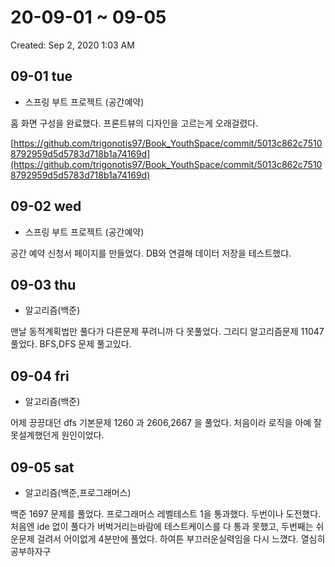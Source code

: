 # 20-09-01 ~ 09-05

Created: Sep 2, 2020 1:03 AM

## 09-01 tue

- 스프링 부트 프로젝트 (공간예약)

홈 화면 구성을 완료했다. 프론트뷰의 디자인을 고르는게 오래걸렸다.

[https://github.com/trigonotis97/Book_YouthSpace/commit/5013c862c75108792959d5d5783d718b1a74169d](https://github.com/trigonotis97/Book_YouthSpace/commit/5013c862c75108792959d5d5783d718b1a74169d)


## 09-02 wed

- 스프링 부트 프로젝트 (공간예약)

공간 예약 신청서 페이지를 만들었다. DB와 연결해 데이터 저장을 테스트했댜.

## 09-03 thu

- 알고리즘(백준)

맨날 동적계획법만 풀다가 다른문제 푸려니까 다 못풀었다. 그리디 알고리즘문제 11047 풀었다. BFS,DFS 문제 풀고있다.


## 09-04 fri

- 알고리즘(백준)

어제 끙끙대던 dfs 기본문제 1260 과  2606,2667 을 풀었다. 처음이라 로직을 아예 잘못설계했던게 원인이었다.

## 09-05 sat

- 알고리즘(백준,프로그래머스)

백준 1697 문제를 풀었다. 프로그래머스 레벨테스트 1을 통과했다. 두번이나 도전했다. 처음엔 ide 없이 풀다가 버벅거리는바람에 테스트케이스를 다 통과 못했고, 두번째는 쉬운문제 걸려서 어이없게 4분만에 풀었다. 하여튼 부끄러운실력임을 다시 느꼈다. 열심히 공부하자구

